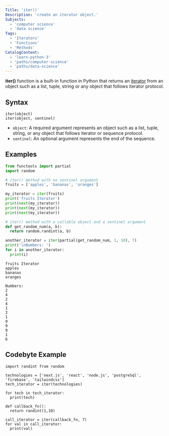 ```yaml
---
Title: 'iter()'
Description: 'create an iterator object.'
Subjects:
  - 'computer science'
  - 'data science'
Tags:
  - 'Iterators'
  - 'Functions'
  - 'Methods'
CatalogContent:
  - 'learn-python-3'
  - 'paths/computer-science'
  - 'paths/data-science'
---
```


**iter()** function is a built-in function in Python that returns an [iterator](https://www.codecademy.com/resources/docs/python/iterators) from an object such as a list, tuple, string or any object that follows iterator protocol.

## Syntax

```pseudo
iter(object)
iter(object, sentinel)
```

- `object`: A required argument represents an object such as a list, tuple, string, or any object that follows iterator or sequence protocol.
- `sentinel`: An optional argument represents the end of the sequence.

## Examples

```py
from functools import partial
import random

# iter() method with no sentinel argument
fruits = ['apples', 'bananas', 'oranges']

my_iterator = iter(fruits)
print('fruits Iterator')
print(next(my_iterator))
print(next(my_iterator))
print(next(my_iterator))

# iter() method with a callable object and a sentinel argument
def get_random_num(a, b):
  return random.randint(a, b)

another_iterator = iter(partial(get_random_num, 1, 10), 7)
print('\nNumbers: ')
for i in another_iterator:
  print(i)
```

```shell
fruits Iterator
apples
bananas
oranges

Numbers:
2
4
2
4
1
2
1
9
9
9
1
6
```

## Codebyte Example

```codebyte/python
import randint from random

technologies = ['next.js', 'react', 'node.js', 'postgreSql', 'firebase', 'tailwindcss']
tech_iterator = iter(technologies)

for tech in tech_iterator:
  print(tech)

def callback_fn():
  return randint(1,10)

call_iterator = iter(callback_fn, 7)
for val in call_iterator:
  print(val)
```
